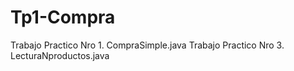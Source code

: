 # Tp1-Compra
Trabajo Practico Nro 1. CompraSimple.java
Trabajo Practico Nro 3. LecturaNproductos.java
